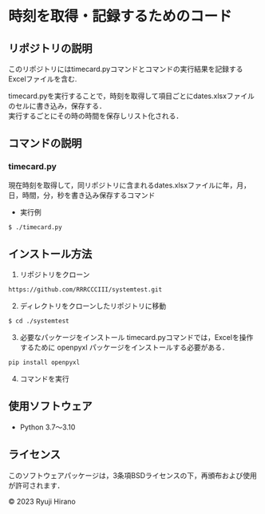 # 時刻を取得・記録するためのコード

## リポジトリの説明
このリポジトリにはtimecard.pyコマンドとコマンドの実行結果を記録するExcelファイルを含む.    
  
timecard.pyを実行することで，時刻を取得して項目ごとにdates.xlsxファイルのセルに書き込み，保存する．  
実行するごとにその時の時間を保存しリスト化される．

## コマンドの説明

### timecard.py
現在時刻を取得して，同リポジトリに含まれるdates.xlsxファイルに年，月，日，時間，分，秒を書き込み保存するコマンド

- 実行例

```bash
$ ./timecard.py
```
## インストール方法
1. リポジトリをクローン

```bash
https://github.com/RRRCCCIII/systemtest.git
```

2. ディレクトリをクローンしたリポジトリに移動

```bash
$ cd ./systemtest
```

3. 必要なパッケージをインストール
timecard.pyコマンドでは，Excelを操作するために openpyxl パッケージをインストールする必要がある．

```bash
pip install openpyxl
```

4. コマンドを実行

## 使用ソフトウェア
- Python 3.7〜3.10

## ライセンス
このソフトウェアパッケージは，3条項BSDライセンスの下，再頒布および使用が許可されます．

© 2023 Ryuji Hirano
